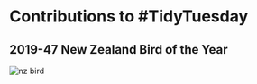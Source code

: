 # Contributions to #TidyTuesday

## 2019-47 New Zealand Bird of the Year

![nz bird](https://raw.githubusercontent.com/jwatzek/tidytuesday/master/plots/2019-47_nz_bird.png)

